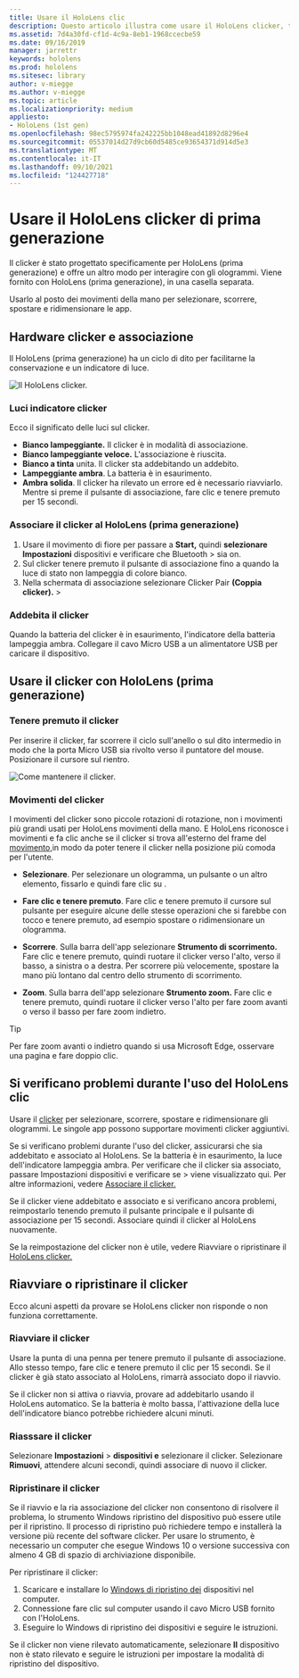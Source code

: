 ```yaml
---
title: Usare il HoloLens clic
description: Questo articolo illustra come usare il HoloLens clicker, tra cui l'associazione del clicker, gli addebiti e il ripristino.
ms.assetid: 7d4a30fd-cf1d-4c9a-8eb1-1968ccecbe59
ms.date: 09/16/2019
manager: jarrettr
keywords: hololens
ms.prod: hololens
ms.sitesec: library
author: v-miegge
ms.author: v-miegge
ms.topic: article
ms.localizationpriority: medium
appliesto:
- HoloLens (1st gen)
ms.openlocfilehash: 98ec5795974fa242225bb1048ead41892d8296e4
ms.sourcegitcommit: 05537014d27d9cb60d5485ce93654371d914d5e3
ms.translationtype: MT
ms.contentlocale: it-IT
ms.lasthandoff: 09/10/2021
ms.locfileid: "124427718"
---
```

# <a name="use-the-hololens-1st-gen-clicker"></a>Usare il HoloLens clicker di prima generazione

Il clicker è stato progettato specificamente per HoloLens (prima generazione) e offre un altro modo per interagire con gli ologrammi. Viene fornito con HoloLens (prima generazione), in una casella separata.

Usarlo al posto dei movimenti della mano per selezionare, scorrere, spostare e ridimensionare le app.

## <a name="clicker-hardware-and-pairing"></a>Hardware clicker e associazione

Il HoloLens (prima generazione) ha un ciclo di dito per facilitarne la conservazione e un indicatore di luce.

![Il HoloLens clicker.](images/use-hololens-clicker-1.png)

### <a name="clicker-indicator-lights"></a>Luci indicatore clicker

Ecco il significato delle luci sul clicker.

- **Bianco lampeggiante.** Il clicker è in modalità di associazione.
- **Bianco lampeggiante veloce.** L'associazione è riuscita.
- **Bianco a tinta** unita. Il clicker sta addebitando un addebito.
- **Lampeggiante ambra**. La batteria è in esaurimento.
- **Ambra solida**. Il clicker ha rilevato un errore ed è necessario riavviarlo. Mentre si preme il pulsante di associazione, fare clic e tenere premuto per 15 secondi.

### <a name="pair-the-clicker-with-your-hololens-1st-gen"></a>Associare il clicker al HoloLens (prima generazione)

1. Usare il movimento di fiore per passare a **Start,** quindi **selezionare Impostazioni** dispositivi e verificare che Bluetooth  >   sia on.
1. Sul clicker tenere premuto il pulsante di associazione fino a quando la luce di stato non lampeggia di colore bianco.
1. Nella schermata di associazione selezionare Clicker Pair **(Coppia clicker).**  >  

### <a name="charge-the-clicker"></a>Addebita il clicker

Quando la batteria del clicker è in esaurimento, l'indicatore della batteria lampeggia ambra. Collegare il cavo Micro USB a un alimentatore USB per caricare il dispositivo.

## <a name="use-the-clicker-with-hololens-1st-gen"></a>Usare il clicker con HoloLens (prima generazione)

### <a name="hold-the-clicker"></a>Tenere premuto il clicker

Per inserire il clicker, far scorrere il ciclo sull'anello o sul dito intermedio in modo che la porta Micro USB sia rivolto verso il puntatore del mouse. Posizionare il cursore sul rientro.

![Come mantenere il clicker.](images/use-hololens-clicker-2.png)

### <a name="clicker-gestures"></a>Movimenti del clicker

I movimenti del clicker sono piccole rotazioni di rotazione, non i movimenti più grandi usati per HoloLens movimenti della mano. E HoloLens riconosce i movimenti e fa clic anche se il clicker si trova all'esterno del frame del [movimento,](hololens1-basic-usage.md)in modo da poter tenere il clicker nella posizione più comoda per l'utente.

- **Selezionare**. Per selezionare un ologramma, un pulsante o un altro elemento, fissarlo e quindi fare clic su .

- **Fare clic e tenere premuto**. Fare clic e tenere premuto il cursore sul pulsante per eseguire alcune delle stesse operazioni che si farebbe con tocco e tenere premuto, ad esempio spostare o ridimensionare un ologramma.

- **Scorrere**. Sulla barra dell'app selezionare **Strumento di scorrimento.** Fare clic e tenere premuto, quindi ruotare il clicker verso l'alto, verso il basso, a sinistra o a destra. Per scorrere più velocemente, spostare la mano più lontano dal centro dello strumento di scorrimento.

- **Zoom**. Sulla barra dell'app selezionare **Strumento zoom.** Fare clic e tenere premuto, quindi ruotare il clicker verso l'alto per fare zoom avanti o verso il basso per fare zoom indietro.

> [!TIP]
> Per fare zoom avanti o indietro quando si usa Microsoft Edge, osservare una pagina e fare doppio clic.

## <a name="im-having-problems-using-the-hololens-clicker"></a>Si verificano problemi durante l'uso del HoloLens clic

Usare il [clicker](hololens1-clicker.md) per selezionare, scorrere, spostare e ridimensionare gli ologrammi. Le singole app possono supportare movimenti clicker aggiuntivi.

Se si verificano problemi durante l'uso del clicker, assicurarsi che sia addebitato e associato al HoloLens. Se la batteria è in esaurimento, la luce dell'indicatore lampeggia ambra. Per verificare che il clicker sia associato, passare Impostazioni dispositivi e verificare se  >   viene visualizzato qui. Per altre informazioni, vedere [Associare il clicker.](hololens1-clicker.md)

Se il clicker viene addebitato e associato e si verificano ancora problemi, reimpostarlo tenendo premuto il pulsante principale e il pulsante di associazione per 15 secondi. Associare quindi il clicker al HoloLens nuovamente.

Se la reimpostazione del clicker non è utile, vedere Riavviare o ripristinare il [HoloLens clicker.](hololens1-clicker.md#restart-or-recover-the-clicker)
## <a name="restart-or-recover-the-clicker"></a>Riavviare o ripristinare il clicker

Ecco alcuni aspetti da provare se HoloLens clicker non risponde o non funziona correttamente.

### <a name="restart-the-clicker"></a>Riavviare il clicker

Usare la punta di una penna per tenere premuto il pulsante di associazione. Allo stesso tempo, fare clic e tenere premuto il clic per 15 secondi. Se il clicker è già stato associato al HoloLens, rimarrà associato dopo il riavvio.

Se il clicker non si attiva o riavvia, provare ad addebitarlo usando il HoloLens automatico. Se la batteria è molto bassa, l'attivazione della luce dell'indicatore bianco potrebbe richiedere alcuni minuti.

### <a name="re-pair-the-clicker"></a>Riasssare il clicker

Selezionare **Impostazioni**  >  **dispositivi e** selezionare il clicker. Selezionare **Rimuovi**, attendere alcuni secondi, quindi associare di nuovo il clicker.

### <a name="recover-the-clicker"></a>Ripristinare il clicker

Se il riavvio e la ria associazione del clicker non consentono di risolvere il problema, lo strumento Windows ripristino del dispositivo può essere utile per il ripristino. Il processo di ripristino può richiedere tempo e installerà la versione più recente del software clicker. Per usare lo strumento, è necessario un computer che esegue Windows 10 o versione successiva con almeno 4 GB di spazio di archiviazione disponibile.

Per ripristinare il clicker:

1. Scaricare e installare lo [Windows di ripristino dei](https://dev.azure.com/ContentIdea/ContentIdea/_queries/query/8a004dbe-73f8-4a32-94bc-368fc2f2a895/) dispositivi nel computer.
1. Connessione fare clic sul computer usando il cavo Micro USB fornito con l'HoloLens.
1. Eseguire lo Windows di ripristino dei dispositivi e seguire le istruzioni.

Se il clicker non viene rilevato automaticamente, selezionare **Il** dispositivo non è stato rilevato e seguire le istruzioni per impostare la modalità di ripristino del dispositivo.

